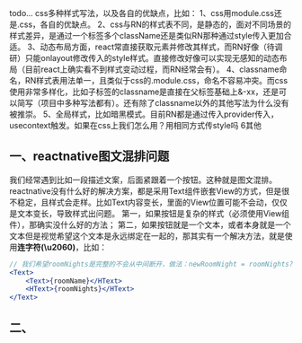 todo...
css多种样式写法，以及各自的优缺点，比如：
1、css用module.css还是.css，各自的优缺点。
2、css与RN的样式表不同，是静态的，面对不同场景的样式差异，是通过一个标签多个className还是类似RN那种通过style传入更加合适。
3、动态布局方面，react常直接获取元素并修改其样式，而RN好像（待调研）只能onlayout修改传入的style样式。直接修改好像可以实现无感知的动态布局（目前react上确实看不到样式变动过程，而RN经常会有）。
4、classname命名，RN样式表用法单一，且类似于css的.module.css，命名不容易冲突。而css使用非常多样化，比如子标签的classname是直接在父标签基础上&-xx，还是可以简写（项目中多种写法都有）。还有除了classname以外的其他写法为什么没有被推崇。
5、全局样式，比如暗黑模式。目前RN都是通过传入provider传入，usecontext触发。如果在css上我们怎么用？用相同方式传style吗
6其他


## 一、reactnative图文混排问题
我们经常遇到比如一段描述文案，后面紧跟着一个按钮。这种就是图文混排。reactnative没有什么好的解决方案，都是采用Text组件嵌套View的方式，但是很不稳定，且样式会走样。比如Text内容变长，里面的View位置可能不会动，仅仅是文本变长，导致样式出问题。
第一，如果按钮是复杂的样式（必须使用View组件），那确实没什么好的方法；
第二，如果按钮就是一个文本，或者本身就是一个文本但是视觉希望这个文本是永远绑定在一起的，那其实有一个解决方法，就是使用**连字符(\u2060)**，比如：
```jsx
// 我们希望roomNights是完整的不会从中间断开，做法：newRoomNight = roomNights?.split('').join('\u2060');每个字符都连起来。当然，如果roomNights本身就超过一行了，那连字符也没有，还是会换行。
<Text>
    <Text>{roomName}</HText>
    <HText>{roomNights}</HText>
</Text>
```

## 二、